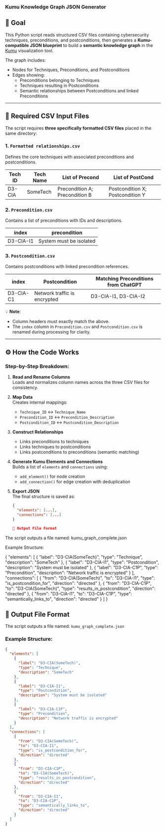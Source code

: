 ### Kumu Knowledge Graph JSON Generator

## 🎯 Goal

This Python script reads structured CSV files containing cybersecurity techniques, preconditions, and postconditions, then generates a **Kumu-compatible JSON blueprint** to build a **semantic knowledge graph** in the [Kumu](https://kumu.io) visualization tool.

The graph includes:
- Nodes for Techniques, Preconditions, and Postconditions  
- Edges showing:
  - Preconditions belonging to Techniques
  - Techniques resulting in Postconditions
  - Semantic relationships between Postconditions and linked Preconditions

---

## 📂 Required CSV Input Files

The script requires **three specifically formatted CSV files** placed in the same directory:

### 1. `Formatted relationships.csv`
Defines the core techniques with associated preconditions and postconditions.

| Tech ID | Tech Name | List of Precond             | List of PostCond            |
|---------|-----------|-----------------------------|-----------------------------|
| D3-CIA  | SomeTech  | Precondition A; Precondition B | Postcondition X; Postcondition Y |

### 2. `Precondition.csv`
Contains a list of preconditions with IDs and descriptions.

| index        | precondition            |
|--------------|-------------------------|
| D3-CIA-I1    | System must be isolated |

### 3. `Postcondition.csv`
Contains postconditions with linked precondition references.

| index        | Postcondition                    | Matching Preconditions from ChatGPT |
|--------------|----------------------------------|--------------------------------------|
| D3-CIA-C1    | Network traffic is encrypted     | D3-CIA-I1, D3-CIA-I2                 |

💡 **Note**:  
- Column headers must exactly match the above.
- The `index` column in `Precondition.csv` and `Postcondition.csv` is renamed during processing for clarity.

---

## ⚙️ How the Code Works

### Step-by-Step Breakdown:

1. **Read and Rename Columns**  
   Loads and normalizes column names across the three CSV files for consistency.

2. **Map Data**  
   Creates internal mappings:
   - `Technique_ID` ↔ `Technique_Name`
   - `Precondition_ID` ↔ `Precondition_Description`
   - `Postcondition_ID` ↔ `Postcondition_Description`

3. **Construct Relationships**  
   - Links preconditions to techniques
   - Links techniques to postconditions
   - Links postconditions to preconditions (semantic matching)

4. **Generate Kumu Elements and Connections**  
   Builds a list of `elements` and `connections` using:
   - `add_element()` for node creation
   - `add_connection()` for edge creation with deduplication

5. **Export JSON**  
   The final structure is saved as:
   ```json
   {
     "elements": [...],
     "connections": [...]
   }

   📄 Output File Format

The script outputs a file named: kumu_graph_complete.json

Example Structure:

{
  "elements": [
    {
      "label": "D3-CIA(SomeTech)",
      "type": "Technique",
      "description": "SomeTech"
    },
    {
      "label": "D3-CIA-I1",
      "type": "Postcondition",
      "description": "System must be isolated"
    },
    {
      "label": "D3-CIA-C1P",
      "type": "Precondition",
      "description": "Network traffic is encrypted"
    }
  ],
  "connections": [
    {
      "from": "D3-CIA(SomeTech)",
      "to": "D3-CIA-I1",
      "type": "is_postcondition_for",
      "direction": "directed"
    },
    {
      "from": "D3-CIA-C1P",
      "to": "D3-CIA(SomeTech)",
      "type": "results_in_postcondition",
      "direction": "directed"
    },
    {
      "from": "D3-CIA-I1",
      "to": "D3-CIA-C1P",
      "type": "semantically_links_to",
      "direction": "directed"
    }
  ]
}

## 📄 Output File Format

The script outputs a file named: `kumu_graph_complete.json`

### Example Structure:

```json
{
  "elements": [
    {
      "label": "D3-CIA(SomeTech)",
      "type": "Technique",
      "description": "SomeTech"
    },
    {
      "label": "D3-CIA-I1",
      "type": "Postcondition",
      "description": "System must be isolated"
    },
    {
      "label": "D3-CIA-C1P",
      "type": "Precondition",
      "description": "Network traffic is encrypted"
    }
  ],
  "connections": [
    {
      "from": "D3-CIA(SomeTech)",
      "to": "D3-CIA-I1",
      "type": "is_postcondition_for",
      "direction": "directed"
    },
    {
      "from": "D3-CIA-C1P",
      "to": "D3-CIA(SomeTech)",
      "type": "results_in_postcondition",
      "direction": "directed"
    },
    {
      "from": "D3-CIA-I1",
      "to": "D3-CIA-C1P",
      "type": "semantically_links_to",
      "direction": "directed"
    }
  ]
}
```
